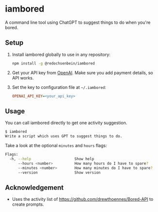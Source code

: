 # iambored
A command line tool using ChatGPT to suggest things to do when you're bored.

## Setup

1. Install iambored globally to use in any repository:

   ```sh
   npm install -g @redochsenbein/iambored
   ```

2. Get your API key from [OpenAI](https://platform.openai.com/account/api-keys). Make sure you add payment details, so API works.

3. Set the key to configuration file at `~/.iambored`:

   ```ini
   OPENAI_API_KEY=<your_api_key>
   ```

## Usage

You can call iambored directly to get one activity suggestion. 

```bash
$ iambored 
Write a script which uses GPT to suggest things to do.
```

Take a look at the optional `minutes` and `hours` flags:
```bash
Flags:
  -h, --help                    Show help                                                                                                                     
      --hours <number>          How many hours do I have to spare?                                                                                            
      --minutes <number>        How many minutes do I have to spare?                                                                                          
      --version                 Show version
```

## Acknowledgement

* Uses the activity list of https://github.com/drewthoennes/Bored-API to create prompts.
